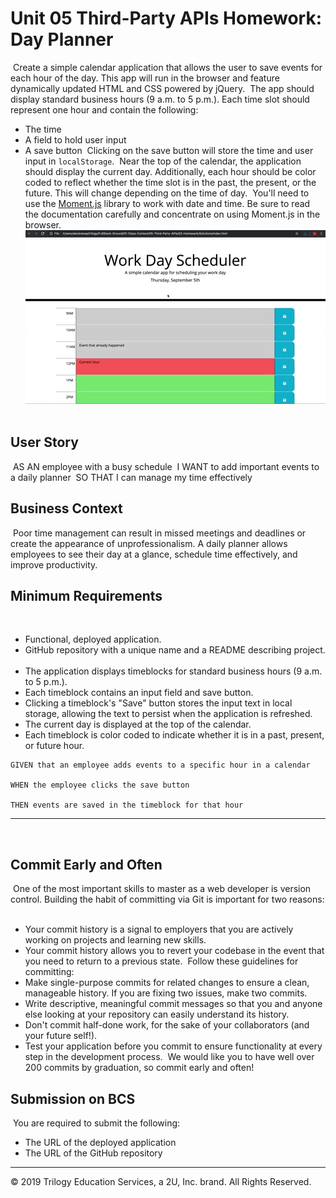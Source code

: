# Unit 05 Third-Party APIs Homework: Day Planner
​
Create a simple calendar application that allows the user to save events for each hour of the day. This app will run in the browser and feature dynamically updated HTML and CSS powered by jQuery.
​
The app should display standard business hours (9 a.m. to 5 p.m.). Each time slot should represent one hour and contain the following:
​
* The time
​
* A field to hold user input
​
* A save button
​
Clicking on the save button will store the time and user input in `localStorage`.
​
Near the top of the calendar, the application should display the current day. Additionally, each hour should be color coded to reflect whether the time slot is in the past, the present, or the future. This will change depending on the time of day.
​
You'll need to use the [Moment.js](https://momentjs.com/) library to work with date and time. Be sure to read the documentation carefully and concentrate on using Moment.js in the browser.
​
![day planner demo](./Assets/05-Third-Party-APIs-homework-demo.gif)
​
## User Story
​
AS AN employee with a busy schedule
​
I WANT to add important events to a daily planner
​
SO THAT I can manage my time effectively
​
## Business Context
​
Poor time management can result in missed meetings and deadlines or create the appearance of unprofessionalism. A daily planner allows employees to see their day at a glance, schedule time effectively, and improve productivity.
​
## Minimum Requirements
​
* Functional, deployed application.
​
* GitHub repository with a unique name and a README describing project.
​
* The application displays timeblocks for standard business hours (9 a.m. to 5 p.m.).
​
* Each timeblock contains an input field and save button.
​
* Clicking a timeblock's "Save" button stores the input text in local storage, allowing the text to persist when the application is refreshed.
​
* The current day is displayed at the top of the calendar.
​
* Each timeblock is color coded to indicate whether it is in a past, present, or future hour.
​
```
GIVEN that an employee adds events to a specific hour in a calendar
​
WHEN the employee clicks the save button
​
THEN events are saved in the timeblock for that hour
```
- - -
​
## Commit Early and Often
​
One of the most important skills to master as a web developer is version control. Building the habit of committing via Git is important for two reasons:
​
* Your commit history is a signal to employers that you are actively working on projects and learning new skills.
​
* Your commit history allows you to revert your codebase in the event that you need to return to a previous state.
​
Follow these guidelines for committing:
​
* Make single-purpose commits for related changes to ensure a clean, manageable history. If you are fixing two issues, make two commits.
​
* Write descriptive, meaningful commit messages so that you and anyone else looking at your repository can easily understand its history.
​
* Don't commit half-done work, for the sake of your collaborators (and your future self!).
​
* Test your application before you commit to ensure functionality at every step in the development process.
​
We would like you to have well over 200 commits by graduation, so commit early and often!
​
## Submission on BCS
​
You are required to submit the following:
​
* The URL of the deployed application
​
* The URL of the GitHub repository
​
- - -
© 2019 Trilogy Education Services, a 2U, Inc. brand. All Rights Reserved.
